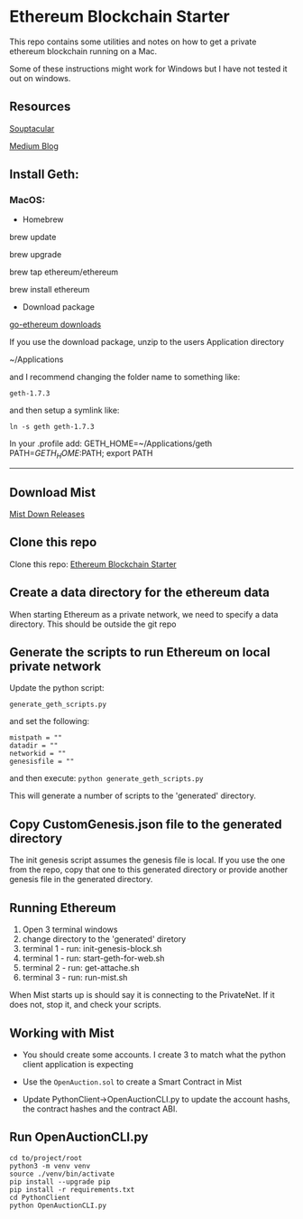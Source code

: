 
# Ethereum Blockchain Starter

This repo contains some utilities and notes on how to get a
private ethereum blockchain running on a Mac.

Some of these instructions might work for Windows but I have not
tested it out on windows.

## Resources

[Souptacular](https://souptacular.gitbooks.io/ethereum-tutorials-and-tips-by-hudson/content/private-chain.html)

[Medium Blog](https://medium.com/@WWWillems/how-to-set-up-a-private-ethereum-testnet-blockchain-using-geth-and-homebrew-1106a27e8e1e)


## Install Geth:

### MacOS:

- Homebrew

brew update

brew upgrade

brew tap ethereum/ethereum

brew install ethereum

- Download package

[go-ethereum downloads](https://ethereum.github.io/go-ethereum/downloads/)

If you use the download package, unzip to the users Application directory

~/Applications

and I recommend changing the folder name to something like:

```geth-1.7.3```

and then setup a symlink like:

```ln -s geth geth-1.7.3```

In your .profile add:
GETH_HOME=~/Applications/geth
PATH=$GETH_HOME:$PATH; export PATH


--------

## Download Mist

[Mist Down Releases](https://github.com/ethereum/mist/releases)


## Clone this repo

Clone this repo:  [Ethereum Blockchain Starter](https://github.com)

## Create a data directory for the ethereum data

When starting Ethereum as a private network, we need to specify
a data directory.  This should be outside the git repo

## Generate the scripts to run Ethereum on local private network

Update the python script:

```generate_geth_scripts.py```

and set the following:

```
mistpath = ""
datadir = ""
networkid = ""
genesisfile = ""
```


and then execute:
```python generate_geth_scripts.py```

This will generate a number of scripts to the 'generated' directory.

## Copy CustomGenesis.json file to the generated directory

The init genesis script assumes the genesis file is local.  If you
use the one from the repo, copy that one to this generated directory
or provide another genesis file in the generated directory.


## Running Ethereum

1) Open 3 terminal windows
2) change directory to the 'generated' diretory
3) terminal 1 - run: init-genesis-block.sh
4) terminal 1 - run: start-geth-for-web.sh
5) terminal 2 - run: get-attache.sh
6) terminal 3 - run: run-mist.sh

When Mist starts up is should say it is connecting to the PrivateNet.
If it does not, stop it, and check your scripts.

## Working with Mist

- You should create some accounts.  I create 3 to match what the
python client application is expecting

- Use the ```OpenAuction.sol``` to create a Smart Contract in Mist

- Update PythonClient->OpenAuctionCLI.py to update the account hashs,
the contract hashes and the contract ABI.

## Run OpenAuctionCLI.py

```
cd to/project/root
python3 -m venv venv
source ./venv/bin/activate
pip install --upgrade pip
pip install -r requirements.txt
cd PythonClient
python OpenAuctionCLI.py
```
